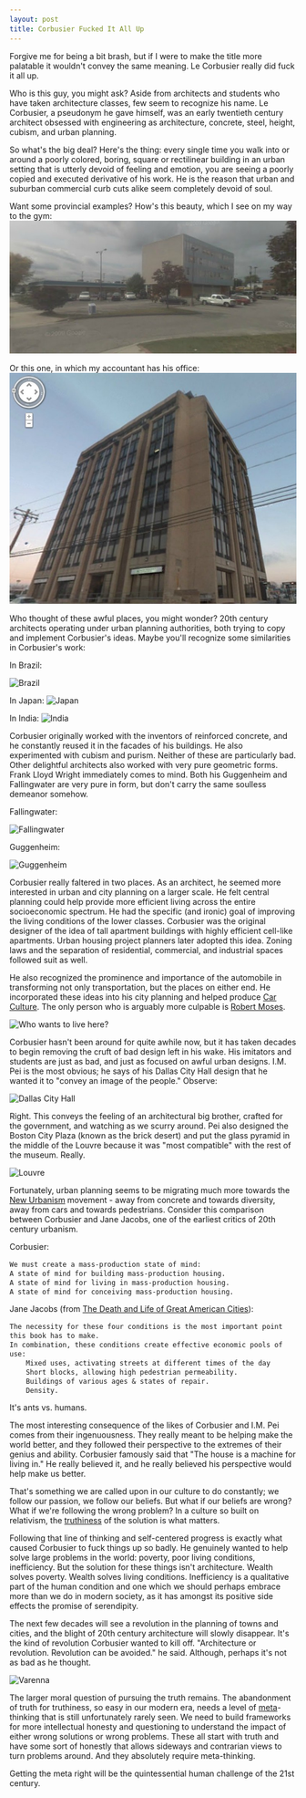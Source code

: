 ```yaml
---
layout: post
title: Corbusier Fucked It All Up
---
```


Forgive me for being a bit brash, but if I were to make the title more palatable it wouldn't convey the same meaning.  Le Corbusier really did fuck it all up.

Who is this guy, you might ask?  Aside from architects and students who have taken architecture classes, few seem to recognize his name.  Le Corbusier, a pseudonym he gave himself, was an early twentieth century architect obsessed with engineering as architecture, concrete, steel, height, cubism, and urban planning.  

So what's the big deal?  Here's the thing: every single time you walk into or around a poorly colored, boring, square or rectilinear building in an urban setting that is utterly devoid of feeling and emotion, you are seeing a poorly copied and executed derivative of his work.  He is the reason that urban and suburban commercial curb cuts alike seem completely devoid of soul.

Want some provincial examples?  How's this beauty, which I see on my way to the gym:
![Laurel](/images/drearylaurel.jpg)

Or this one, in which my accountant has his office:
![Another bad one](/images/crain.jpg)

Who thought of these awful places, you might wonder?  20th century architects operating under urban planning authorities, both trying to copy and implement Corbusier's ideas.  Maybe you'll recognize some similarities in Corbusier's work:

In Brazil:

![Brazil](http://upload.wikimedia.org/wikipedia/commons/thumb/b/b5/MESP4.jpg/450px-MESP4.jpg)

In Japan:
![Japan](http://upload.wikimedia.org/wikipedia/commons/thumb/b/bf/National_museum_of_western_art01_1920.jpg/600px-National_museum_of_western_art01_1920.jpg)

In India:
![India](http://upload.wikimedia.org/wikipedia/commons/thumb/0/0c/Secretariat_Chandigarh.jpg/600px-Secretariat_Chandigarh.jpg)

Corbusier originally worked with the inventors of reinforced concrete, and he constantly reused it in the facades of his buildings.  He also experimented with cubism and purism.  Neither of these are particularly bad.  Other delightful architects also worked with very pure geometric forms.  Frank Lloyd Wright immediately comes to mind.  Both his Guggenheim and Fallingwater are very pure in form, but don't carry the same soulless demeanor somehow.

Fallingwater:

![Fallingwater](http://upload.wikimedia.org/wikipedia/commons/thumb/9/94/Wrightfallingwater.jpg/399px-Wrightfallingwater.jpg)

Guggenheim:

![Guggenheim](http://upload.wikimedia.org/wikipedia/commons/7/74/Guggenheim_museum_exterior.jpg)

Corbusier really faltered in two places.  As an architect, he seemed more interested in urban and city planning on a larger scale.  He felt central planning could help provide more efficient living across the entire socioeconomic spectrum.  He had the specific (and ironic) goal of improving the living conditions of the lower classes.  Corbusier was the original designer of the idea of tall apartment buildings with highly efficient cell-like apartments.  Urban housing project planners later adopted this idea.  Zoning laws and the separation of residential, commercial, and industrial spaces followed suit as well.

He also recognized the prominence and importance of the automobile in transforming not only transportation, but the places on either end.  He incorporated these ideas into his city planning and helped produce [Car Culture](http://en.wikipedia.org/wiki/Car_Culture).  The only person who is arguably more culpable is [Robert Moses](http://en.wikipedia.org/wiki/Robert_Moses).

![Who wants to live here?](http://www.doobybrain.com/wp-content/uploads/2010/09/Christoph-Gielen.jpg)

Corbusier hasn't been around for quite awhile now, but it has taken decades to begin removing the cruft of bad design left in his wake.  His imitators and students are just as bad, and just as focused on awful urban designs.  I.M. Pei is the most obvious; he says of his Dallas City Hall design that he wanted it to "convey an image of the people."  Observe:

![Dallas City Hall](http://upload.wikimedia.org/wikipedia/commons/thumb/3/37/DallasCityHallB.jpg/600px-DallasCityHallB.jpg)

Right.  This conveys the feeling of an architectural big brother, crafted for the government, and watching as we scurry around.  Pei also designed the Boston City Plaza (known as the brick desert) and put the glass pyramid in the middle of the Louvre because it was "most compatible" with the rest of the museum.  Really.

![Louvre](http://www.visitingdc.com/images/louvre-museum-picture.jpg)

Fortunately, urban planning seems to be migrating much more towards the [New Urbanism](http://en.wikipedia.org/wiki/New_Urbanism) movement - away from concrete and towards diversity, away from cars and towards pedestrians.  Consider this comparison between Corbusier and Jane Jacobs, one of the earliest critics of 20th century urbanism.  

Corbusier:

	We must create a mass-production state of mind:
	A state of mind for building mass-production housing.
	A state of mind for living in mass-production housing.
	A state of mind for conceiving mass-production housing.

Jane Jacobs (from [The Death and Life of Great American Cities](http://www.amazon.com/American-Cities-Anniversary-Edition-Library/dp/0679644334/ref=reg_hu-rd_add_1_dp)):

	The necessity for these four conditions is the most important point this book has to make. 
	In combination, these conditions create effective economic pools of use:
		Mixed uses, activating streets at different times of the day
		Short blocks, allowing high pedestrian permeability.
		Buildings of various ages & states of repair.
		Density.

It's ants vs. humans.

The most interesting consequence of the likes of Corbusier and I.M. Pei comes from their ingenuousness.  They really meant to be helping make the world better, and they followed their perspective to the extremes of their genius and ability.  Corbusier famously said that "The house is a machine for living in."  He really believed it, and he really believed his perspective would help make us better.

That's something we are called upon in our culture to do constantly; we follow our passion, we follow our beliefs.  But what if our beliefs are wrong?  What if we're following the wrong problem?  In a culture so built on relativism, the [truthiness](http://en.wikipedia.org/wiki/Truthiness) of the solution is what matters.  

Following that line of thinking and self-centered progress is exactly what caused Corbusier to fuck things up so badly.  He genuinely wanted to help solve large problems in the world: poverty, poor living conditions, inefficiency.  But the solution for these things isn't architecture.  Wealth solves poverty.  Wealth solves living conditions.  Inefficiency is a qualitative part of the human condition and one which we should perhaps embrace more than we do in modern society, as it has amongst its positive side effects the promise of serendipity.

The next few decades will see a revolution in the planning of towns and cities, and the blight of 20th century architecture will slowly disappear.  It's the kind of revolution Corbusier wanted to kill off.  "Architecture or revolution. Revolution can be avoided." he said.  Although, perhaps it's not as bad as he thought.  

![Varenna](http://riskman.smugmug.com/Travel/Europe-Trip-2011/i-7zQdhjr/0/M/IMG3739-M.jpg)

The larger moral question of pursuing the truth remains.  The abandonment of truth for truthiness, so easy in our modern era, needs a level of [meta](http://en.wikipedia.org/wiki/Meta)-thinking that is still unfortunately rarely seen.  We need to build frameworks for more intellectual honesty and questioning to understand the impact of either wrong solutions or wrong problems.  These all start with truth and have some sort of honestly that allows sideways and contrarian views to turn problems around.  And they absolutely require meta-thinking.

Getting the meta right will be the quintessential human challenge of the 21st century.







